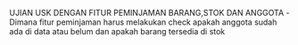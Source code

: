 UJIAN USK DENGAN FITUR PEMINJAMAN BARANG,STOK DAN ANGGOTA
-Dimana fitur peminjaman harus melakukan check apakah anggota sudah ada di data atau belum dan apakah barang tersedia di stok
